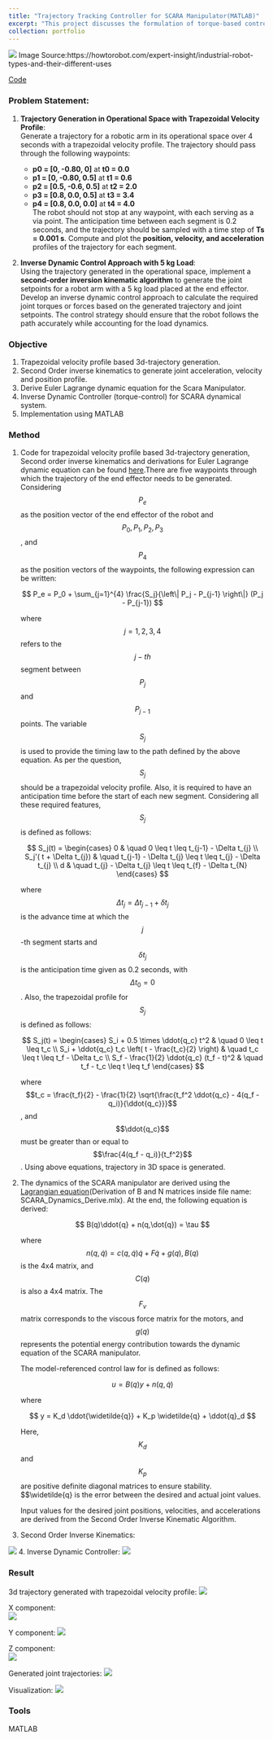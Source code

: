 ```yaml
---
title: "Trajectory Tracking Controller for SCARA Manipulator(MATLAB)"
excerpt: "This project discusses the formulation of torque-based control for the SCARA manipulator, along with trapezoidal velocity profile-based trajectory generation.<br/><img src='/images/scara_animation.gif'>"
collection: portfolio
---
```

<img src='/images/Scara.jpg'>
Image Source:https://howtorobot.com/expert-insight/industrial-robot-types-and-their-different-uses

[Code](https://github.com/patleman/SCARA_MANIPULATOR-dynamics)

### Problem Statement:

1. **Trajectory Generation in Operational Space with Trapezoidal Velocity Profile**:  
   Generate a trajectory for a robotic arm in its operational space over 4 seconds with a trapezoidal velocity profile. The trajectory should pass through the following waypoints:  
   - **p0 = [0, -0.80, 0]** at **t0 = 0.0**  
   - **p1 = [0, -0.80, 0.5]** at **t1 = 0.6**  
   - **p2 = [0.5, -0.6, 0.5]** at **t2 = 2.0**  
   - **p3 = [0.8, 0.0, 0.5]** at **t3 = 3.4**  
   - **p4 = [0.8, 0.0, 0.0]** at **t4 = 4.0**  
   The robot should not stop at any waypoint, with each serving as a via point. The anticipation time between each segment is 0.2 seconds, and the trajectory should be sampled with a time step of **Ts = 0.001 s**. Compute and plot the **position, velocity, and acceleration** profiles of the trajectory for each segment.

2. **Inverse Dynamic Control Approach with 5 kg Load**:  
   Using the trajectory generated in the operational space, implement a **second-order inversion kinematic algorithm** to generate the joint setpoints for a robot arm with a 5 kg load placed at the end effector. Develop an inverse dynamic control approach to calculate the required joint torques or forces based on the generated trajectory and joint setpoints. The control strategy should ensure that the robot follows the path accurately while accounting for the load dynamics.

### Objective
1. Trapezoidal velocity profile based 3d-trajectory generation.
2. Second Order inverse kinematics to generate joint acceleration, velocity and position profile.
3. Derive Euler Lagrange dynamic equation for the Scara Manipulator.
4. Inverse Dynamic Controller (torque-control) for SCARA dynamical system.
5. Implementation using MATLAB

### Method
1. Code for trapezoidal velocity profile based 3d-trajectory generation, Second order inverse kinematics and derivations for Euler Lagrange dynamic equation can be found [here](https://github.com/patleman/SCARA_MANIPULATOR-dynamics).There are five waypoints through which the trajectory of the end effector needs to be generated. Considering $$P_e$$ as the position vector of the end effector of the robot and $$P_0, P_1, P_2, P_3 $$, and $$P_4$$ as the position vectors of the waypoints, the following expression can be written:

   $$
   P_e = P_0 + \sum_{j=1}^{4} \frac{S_j}{\left\| P_j - P_{j-1} \right\|} (P_j - P_{j-1})
   $$

   where $$j = 1, 2, 3, 4$$ refers to the $$j-th$$ segment between $$P_j$$ and $$P_{j-1}$$ points. The variable $$S_j$$ is used to provide the timing 
   law to the path defined by the above equation. As per the question, $$S_j$$ should be a trapezoidal velocity profile. Also, it is required to have 
   an anticipation time before the start of each new segment. Considering all these required features, $$S_j$$ is defined as follows:
   
   $$
   S_j(t) = 
   \begin{cases} 
   0 & \quad 0 \leq t \leq t_{j-1} - \Delta t_{j} \\
   S_j'( t + \Delta t_{j}) & \quad t_{j-1} - \Delta t_{j} \leq t \leq t_{j} - \Delta t_{j} \\
   d & \quad t_{j} - \Delta t_{j} \leq t \leq t_{f} - \Delta t_{N}
   \end{cases}
   $$
   
   where $$\Delta t_{j} = \Delta t_{j-1} + \delta t_{j}$$ is the advance time at which the $$j$$-th segment starts and $$\delta t_{j}$$ is the 
   anticipation time given as 0.2 seconds, with $$\Delta t_{0} = 0$$. Also, the trapezoidal profile for $$S_j$$ is defined as follows:
   
   $$
   S_j(t) = 
   \begin{cases} 
   S_i + 0.5 \times \ddot{q_c} t^2 & \quad 0 \leq t \leq t_c \\
   S_i + \ddot{q_c} t_c \left( t - \frac{t_c}{2} \right) & \quad t_c \leq t \leq t_f - \Delta t_c \\
   S_f - \frac{1}{2} \ddot{q_c} (t_f - t)^2 & \quad t_f - t_c \leq t \leq t_f
   \end{cases}
   $$
   
   where $$t_c = \frac{t_f}{2} - \frac{1}{2} \sqrt{\frac{t_f^2 \ddot{q_c} - 4(q_f - q_i)}{\ddot{q_c}}}$$, and $$\ddot{q_c}$$ must be greater than or     equal to $$\frac{4(q_f - q_i)}{t_f^2}$$. Using above equations, trajectory in 3D space is generated.

2. The dynamics of the SCARA manipulator are derived using the [Lagrangian equation](https://github.com/patleman/SCARA_MANIPULATOR-dynamics)(Derivation of B and N matrices inside file name: SCARA_Dynamics_Derive.mlx). At the end, the following equation is derived:

   $$
   B(q)\ddot{q} + n(q,\dot{q}) = \tau
   $$
   
   where $$n(q,\dot{q}) = c(q,\dot{q})\dot{q} + F\dot{q} + g(q), B(q)$$ is the 4x4 matrix, and $$C(q)$$ is also a 4x4 matrix. The $$F_v$$ matrix         corresponds to the viscous force matrix for the motors, and $$g(q)$$ represents the potential energy contribution towards the dynamic equation of     the SCARA manipulator.
   
   The model-referenced control law for is defined as follows:
   
   $$
   u = B(q)y + n(q,\dot{q})
   $$
   
   where
   
   $$
   y = K_d \ddot{\widetilde{q}} + K_p \widetilde{q} + \ddot{q}_d
   $$
   
   Here, $$K_d$$ and $$K_p$$ are positive definite diagonal matrices to ensure stability. $$\widetilde{q} is the error between the desired and actual    joint values.
   
   Input values for the desired joint positions, velocities, and accelerations are derived from the Second Order Inverse Kinematic Algorithm.

3. Second Order Inverse Kinematics:
 <img src='/images/inverse_kinematics.jpeg'>
4. Inverse Dynamic Controller:
 <img src='/images/control.jpeg'>

### Result
   3d trajectory generated with trapezoidal velocity profile:
   <img src='/images/3d_part1.jpg'>
   
   X component:   
   <img src='/images/X_trajectory.jpg'>
   
   Y component:
   <img src='/images/Y_Trajectory.jpg'>
   
   Z component:   
   <img src='/images/Z_trajectory.jpg'>
   
   Generated joint trajectories: 
   <img src='/images/Joint_position_part2.jpg'>
   
   Visualization: 
   <img src='/images/scara_animation.gif'>
### Tools
MATLAB
   

  

 
   




